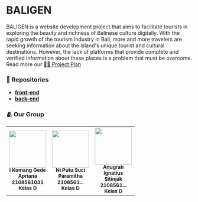 # BALIGEN

BALIGEN is a website development project that aims to facilitate tourists in exploring the beauty and richness of Balinese culture digitally. With the rapid growth of the tourism industry in Bali, more and more travelers are seeking information about the island's unique tourist and cultural destinations. However, the lack of platforms that provide complete and verified information about these places is a problem that must be overcome.
Read more our [🧑‍💻 Project Plan](https://docs.google.com/document/d/1FT3CzemEt1PJWEbbp4LjiucwTbWIm0tCEehCvKeI5G8/edit?usp=sharing)

### 📂 Repositories
* [**front-end**](https://github.com/baligen/frontend)
* [**back-end**](https://github.com/baligen/backend)

### 🫂 Our Group
<table>
  <tr>
    <td width="100px;" align="center">
      <a href="https://github.com/gdapriana"><img src="https://github.com/gdapriana.png" width="100px;" alt=""/><br /><sub><b>I Komang Gede Apriana</b></sub></a><br /><sub><b>2108561031</b></sub><br /><sub><b>Kelas D</b></sub>
    </td>
    <td width="100px;" align="center">
      <a href="https://github.com/DutaWijaya"><img src="https://github.com/DutaWijaya.png" width="100px;" alt=""/><br /><sub><b>Ni Putu Suci Paramitha</b></sub></a><br /><sub><b>2108561...</b></sub><br /><sub><b>Kelas D</b></sub>
    </td>
    <td width="100px;" align="center">
      <a href="https://github.com/ekasutrisna"><img src="https://github.com/ekasutrisna.png" width="100px;" alt=""/><br /><sub><b>Anugrah Ignatius Sitinjak</b></sub></a><br /><sub><b>2108561...</b></sub><br /><sub><b>Kelas D</b></sub>
  </tr>
</table>
